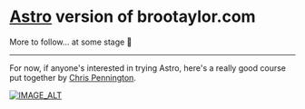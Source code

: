 # [Astro](https://astro.build) version of brootaylor.com

More to follow... at some stage 😬

---

For now, if anyone's interested in trying Astro, here's a really good course put together by [Chris Pennington](https://chrispennington.blog/).

[![IMAGE_ALT](https://img.youtube.com/vi/F2pw1C9eKXw/maxresdefault.jpg)](https://youtube.com/playlist?list=PLoqZcxvpWzzeRwF8TEpXHtO7KYY6cNJeF)

